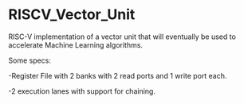 # RISCV_Vector_Unit

RISC-V implementation of a vector unit that will eventually be used to accelerate Machine Learning algorithms.

Some specs: 

-Register File with 2 banks with 2 read ports and 1 write port each. 

-2 execution lanes with support for chaining.
